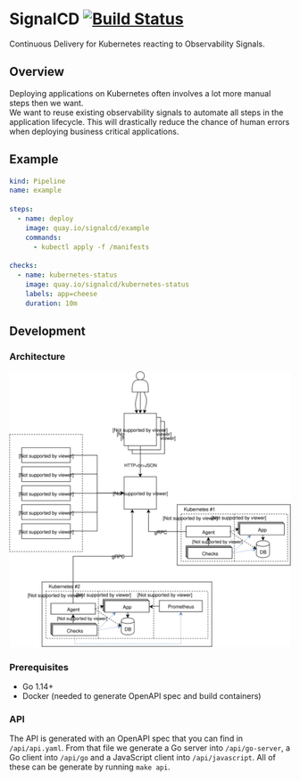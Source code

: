 # SignalCD [![Build Status](https://cloud.drone.io/api/badges/signalcd/signalcd/status.svg)](https://cloud.drone.io/signalcd/signalcd)

Continuous Delivery for Kubernetes reacting to Observability Signals.

## Overview

Deploying applications on Kubernetes often involves a lot more manual steps then we want.  
We want to reuse existing observability signals to automate all steps in the application lifecycle.
This will drastically reduce the chance of human errors when deploying business critical applications.

## Example

[embedmd]:# "examples/config/01-simple.yaml"
```yaml
kind: Pipeline
name: example

steps:
  - name: deploy
    image: quay.io/signalcd/example
    commands:
      - kubectl apply -f /manifests

checks:
  - name: kubernetes-status
    image: quay.io/signalcd/kubernetes-status
    labels: app=cheese
    duration: 10m
```

## Development
### Architecture

![architecture.svg](documentation/architecture.svg)

### Prerequisites 

* Go 1.14+
* Docker (needed to generate OpenAPI spec and build containers)

### API

The API is generated with an OpenAPI spec that you can find in `/api/api.yaml`. From that file we generate a Go server into `/api/go-server`, a Go client into `/api/go` and a JavaScript client into `/api/javascript`. All of these can be generate by running `make api`.